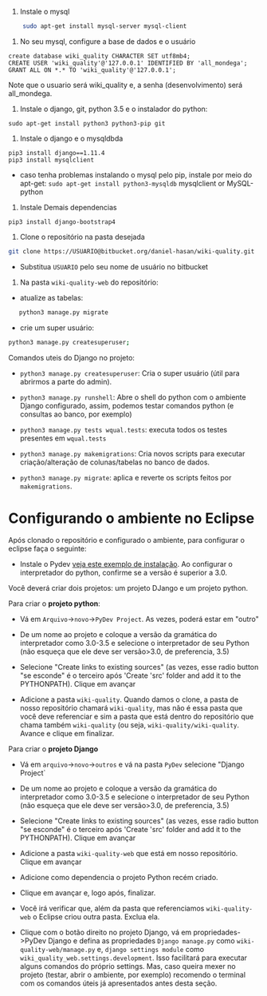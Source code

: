 


1. Instale o mysql
```bash
    sudo apt-get install mysql-server mysql-client
```

1. No seu mysql, configure a base de dados e o usuário

```
create database wiki_quality CHARACTER SET utf8mb4;
CREATE USER 'wiki_quality'@'127.0.0.1' IDENTIFIED BY 'all_mondega';
GRANT ALL ON *.* TO 'wiki_quality'@'127.0.0.1';
```
Note que o usuario será wiki_quality e, a senha (desenvolvimento) será all_mondega.

1. Instale o django, git, python 3.5 e o instalador do python:
```
sudo apt-get install python3 python3-pip git
```
1. Instale o django e o mysqldbda

```
pip3 install django==1.11.4
pip3 install mysqlclient
```
  - caso tenha problemas instalando o mysql pelo pip, instale por meio do apt-get: `sudo apt-get install python3-mysqldb`
mysqlclient or MySQL-python
1. Instale Demais dependencias
```
pip3 install django-bootstrap4
```
1. Clone o repositório na pasta desejada
```bash
git clone https://USUARIO@bitbucket.org/daniel-hasan/wiki-quality.git
```
  - Substitua `USUARIO` pelo seu nome de usuário no bitbucket
  
1. Na pasta  `wiki-quality-web`  do repositório:

  - atualize as tabelas:
```bash
   python3 manage.py migrate
```    
  - crie um super usuário:
```bash
python3 manage.py createsuperuser;
```

Comandos uteis do Django no projeto: 

- `python3 manage.py createsuperuser`: Cria o super usuário (útil para abrirmos a parte do admin). 

- `python3 manage.py runshell`: Abre o shell do python com o ambiente Django configurado, assim, podemos testar comandos python (e consultas ao banco, por exemplo)

- `python3 manage.py tests wqual.tests`: executa todos os testes presentes em `wqual.tests`

- `python3 manage.py makemigrations`: Cria novos scripts para executar criação/alteração de colunas/tabelas  no banco de dados.

- `python3 manage.py migrate`: aplica e reverte os scripts feitos por `makemigrations`.



# Configurando o ambiente no Eclipse

Após clonado o repositório e configurado o ambiente, para configurar o eclipse faça o seguinte:

- Instale o Pydev [veja este exemplo de instalação](http://www.vogella.com/tutorials/Python/article.html). Ao configurar o interpretador do python, confirme se a versão é superior a 3.0. 


Você deverá criar dois projetos: um projeto DJango e um projeto python. 

Para criar o **projeto python**: 

- Vá em `Arquivo`->`novo`->`PyDev Project`. As vezes, poderá estar em "outro"

- De um nome ao projeto e coloque a versão da gramática do interpretador como 3.0-3.5 e selecione o interpretador de seu Python (não esqueça que ele deve ser versão>3.0, de preferencia, 3.5)

- Selecione "Create links to existing sources" (as vezes, esse radio button "se esconde" é o terceiro após 'Create 'src' folder and add it to the PYTHONPATH). Clique em avançar

- Adicione a pasta `wiki-quality`. Quando damos o clone, a pasta de nosso repositório chamará `wiki-quality`, mas não é essa pasta que você deve referenciar e sim a pasta que está dentro do repositório que chama também `wiki-quality` (ou seja, `wiki-quality/wiki-quality`. Avance e clique em finalizar.

Para criar o **projeto Django** 

- Vá em `arquivo`->`novo`->`outros` e vá na pasta `PyDev` selecione "Django Project`
- De um nome ao projeto e coloque a versão da gramática do interpretador como 3.0-3.5 e selecione o interpretador de seu Python (não esqueça que ele deve ser versão>3.0, de preferencia, 3.5)
- Selecione "Create links to existing sources" (as vezes, esse radio button "se esconde" é o terceiro após 'Create 'src' folder and add it to the PYTHONPATH). Clique em avançar

- Adicione a pasta `wiki-quality-web` que está em nosso repositório. Clique em avançar

- Adicione como dependencia o projeto Python recém criado.

- Clique em avançar e, logo após, finalizar.

- Você irá verificar que, além da pasta que referenciamos `wiki-quality-web` o Eclipse criou outra pasta. Exclua ela.

- Clique com o botão direito no projeto Django, vá em propriedades->PyDev Django e defina as propriedades `Django manage.py` como `wiki-quality-web/manage.py` e, `django settings module` como `wiki_quality_web.settings.development`. Isso facilitará para executar alguns comandos do próprio settings. Mas, caso queira mexer no projeto (testar, abrir o ambiente, por exemplo) recomendo o terminal com os comandos úteis já apresentados antes desta seção. 





